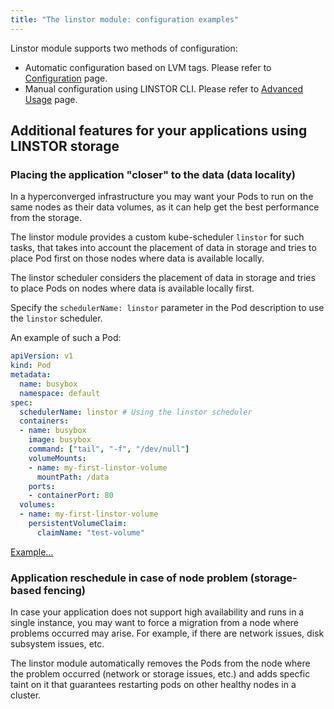```yaml
---
title: "The linstor module: configuration examples"
---
```


Linstor module supports two methods of configuration:

- Automatic configuration based on LVM tags. Please refer to [Configuration](configuration.html) page.
- Manual configuration using LINSTOR CLI. Please refer to [Advanced Usage](advanced_usage.html) page.

## Additional features for your applications using LINSTOR storage

### Placing the application "closer" to the data (data locality)

In a hyperconverged infrastructure you may want your Pods to run on the same nodes as their data volumes, as it can help get the best performance from the storage.

The linstor module provides a custom kube-scheduler `linstor` for such tasks, that takes into account the placement of data in storage and tries to place Pod first on those nodes where data is available locally.

The linstor scheduler considers the placement of data in storage and tries to place Pods on nodes where data is available locally first.  

Specify the `schedulerName: linstor` parameter in the Pod description to use the `linstor` scheduler.

An example of such a Pod:

```yaml
apiVersion: v1
kind: Pod
metadata:
  name: busybox
  namespace: default
spec:
  schedulerName: linstor # Using the linstor scheduler
  containers:
  - name: busybox
    image: busybox
    command: ["tail", "-f", "/dev/null"]
    volumeMounts:
    - name: my-first-linstor-volume
      mountPath: /data
    ports:
    - containerPort: 80
  volumes:
  - name: my-first-linstor-volume
    persistentVolumeClaim:
      claimName: "test-volume"
```

[Example...](usage.html#using-the-linstor-scheduler)

### Application reschedule in case of node problem (storage-based fencing)

In case your application does not support high availability and runs in a single instance, you may want to force a migration from a node where problems occurred may arise. For example, if there are network issues, disk subsystem issues, etc.

The linstor module automatically removes the Pods from the node where the problem occurred (network or storage issues, etc.) and adds specfic taint on it that guarantees restarting pods on other healthy nodes in a cluster.
